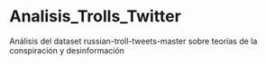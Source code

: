 # Analisis_Trolls_Twitter
 Análisis del dataset russian-troll-tweets-master sobre teorías de la conspiración y desinformación
